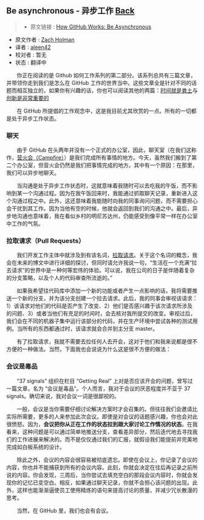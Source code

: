 ## Be asynchronous - 异步工作 [**Back**](./../translation.md)

> * 原文链接 : [How GitHub Works: Be Asynchronous](https://zachholman.com/posts/how-github-works-asynchronous/)
* 原文作者 : [Zach Holman](https://zachholman.com/)
* 译者 : [aleen42](https://github.com/aleen42) 
* 校对者 : 暂无
* 状态 : 翻译中

&nbsp; &nbsp; &nbsp; &nbsp;你正在阅读的是 Github 如何工作系列的第二部分。该系列总共有三篇文章，并带领你走到我们是怎么在 GitHub 工作的世界当中。这些文章全是针对不同的话题而相互独立的，如果你有兴趣的话，你也可以阅读其他的两篇：[时间就是粪土](./../hours_are_bullshit/hours_are_bullshit.md)与[创新是非常重要的](./../creativity_is_important/creativity_is_important.md)

&nbsp; &nbsp; &nbsp; &nbsp;在 GitHub 所提倡的工作观念中，这是我目前尤其欣赏的一点。所有的一切都是处于异步工作状态。

### 聊天

&nbsp; &nbsp; &nbsp; &nbsp;由于 GitHub 在头两年并没有一个正式的办公室，因此，聊天室（在我们这称作，[营火会（Campfire）](http://campfirenow.com/)）是我们完成所有事情的地方。今天，虽然我们搬到了第二个办公室，但营火会仍然是我们把事情完成的地方。其中有一个原因：在那里，我们可以异步地聊天。

&nbsp; &nbsp; &nbsp; &nbsp;当沟通是处于异步工作状态时，这就意味着我随时可以去吃我的午饭，而不影响到某一个沟通过程。因为在我午饭回来时，我能通过抓取聊天记录，重新进入这个沟通过程之中。此外，这还意味着我能随时向我的同事询问问题，而不需要担心会干扰到其工作。因为当他有空的时候，他就会返回到我们的沟通之中。最后，异步地沟通也意味着，我在看似乡村的明尼苏达州，仍能感受到像平常一样在办公室中工作的气氛。

### 拉取请求（Pull Requests）

&nbsp; &nbsp; &nbsp; &nbsp;我们开发工作主体中就涉及到有该名词，[拉取请求](https://github.com/features/projects/codereview#codereview_bucket)。关于这个名词的概念，我会在未来的博文中进行详细的探讨，但同时请允许我说一句，“生活在一个充满“拉去请求”的世界中是一种何等宏伟的体验。可以说，我在公司的日子是伴随着复杂的分支策略，以及个人的代码审查所流逝的。”

&nbsp; &nbsp; &nbsp; &nbsp;如果我希望往代码库中添加一个新的功能或者产生一点影响的话，我将需要推送一个新的分支，并为该分支创建一个拉去请求。此后，我的同事会审视该请求：1）该请求对他们的代码是否产生了改变、2）他们是否感兴趣于该次请求所涉及的问题、3）或者当他们有充足的时间时，会去核对我所提交的改变。审视过后，我们会在不同的机器子集中运行该部分的代码，并在生产环境中尝试各种的测试用例。当所有的东西都通过时，该请求就会合并到主分支 master。

&nbsp; &nbsp; &nbsp; &nbsp;有了拉取请求，我就不需要去拉任何人去开会，这对于他们和我来说都是很不方便的一种做法。当然，下面我也会说说为什么这是很不方便的做法：

### 会议是毒品

&nbsp; &nbsp; &nbsp; &nbsp;“37 signals” 组织在栏目 “Getting Real” 上对是否应该开会的问题，曾写过一篇文章，名为 “会议是毒品”。个人而言，我对于会议的厌恶程度并不亚于 37 signals。确切来说，我对会议一词是很鄙视的。

&nbsp; &nbsp; &nbsp; &nbsp;一般，会议是当你需要仔细讨论解决方案时才会召集的。但往往我们会邀请比实际所需要，更多的人来参加此次会议。即使是对会议的话题感兴趣，你也会对此很愤怒。因为，**会议把你从正在工作的状态拉到跟大家讨论工作情况的状态**。在我看来，这种问题是可以通过简单地推送分支，查看差异部分，然后迭代地去寻找我们的工作进展来解决的。而不是仅仅通过我们的汇报，就假设我们能提前并完美地完成如白板系统的设计。

&nbsp; &nbsp; &nbsp; &nbsp;除此之外，会议的内容会很容易被彻底遗忘。即使在会议上，你记录了会议的内容，你也并不能捕获到所有的会议内容。此刻，你就会决定在往后再记录之前所说的内容。你会发现，三周后，当你尝试去填充空白的那段会议内容时，你就会发现你的记忆已变空白。相反，如果通过聊天记录，你就不会担心该问题的出现。此外，这样也能渐渐逼使员工使用精炼的语句来提高讨论的质量，并减少冗长散漫的思考。

&nbsp; &nbsp; &nbsp; &nbsp;当然，在 GitHub 里，我们也会有会议。